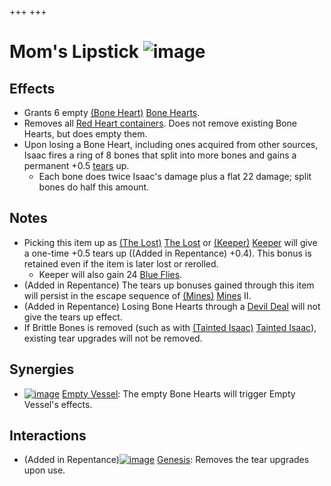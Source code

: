 +++
+++

 # Mom's Lipstick ![image](/image/Mom%27s_Lipstick.png) 


Effects
---------


* Grants 6 empty [(Bone Heart)](/wiki/Bone_Heart "Bone Heart") [Bone Hearts](/wiki/Bone_Heart "Bone Heart").
* Removes all [Red Heart containers](/wiki/Health#Red_Heart_Containers "Health"). Does not remove existing Bone Hearts, but does empty them.
* Upon losing a Bone Heart, including ones acquired from other sources, Isaac fires a ring of 8 bones that split into more bones and gains a permanent +0.5 [tears](/wiki/Tears "Tears") up.
	+ Each bone does twice Isaac's damage plus a flat 22 damage; split bones do half this amount.


Notes
-------


* Picking this item up as  [(The Lost)](/wiki/The_Lost "The Lost") [The Lost](/wiki/The_Lost "The Lost") or  [(Keeper)](/wiki/Keeper "Keeper") [Keeper](/wiki/Keeper "Keeper") will give a one-time +0.5 tears up ((Added in Repentance) +0.4). This bonus is retained even if the item is later lost or rerolled.
	+ Keeper will also gain 24 [Blue Flies](/wiki/Blue_Fly "Blue Fly").
* (Added in Repentance) The tears up bonuses gained through this item will persist in the escape sequence of [(Mines)](/wiki/Mines "Mines") [Mines](/wiki/Mines "Mines") II.
* (Added in Repentance) Losing Bone Hearts through a [Devil Deal](/wiki/Devil_Room_(Item_Pool) "Devil Room (Item Pool)") will not give the tears up effect.
* If Brittle Bones is removed (such as with  [(Tainted Isaac)](/wiki/Tainted_Isaac "Tainted Isaac") [Tainted Isaac](/wiki/Tainted_Isaac "Tainted Isaac")), existing tear upgrades will not be removed.


Synergies
-----------


* [![image](/image/Empty_Vessel.png)](/wiki/Empty_Vessel "Empty Vessel") [Empty Vessel](/wiki/Empty_Vessel "Empty Vessel"): The empty Bone Hearts will trigger Empty Vessel's effects.


Interactions
--------------


* (Added in Repentance)[![image](/image/Genesis.png)](/wiki/Genesis "Genesis") [Genesis](/wiki/Genesis "Genesis"): Removes the tear upgrades upon use.


